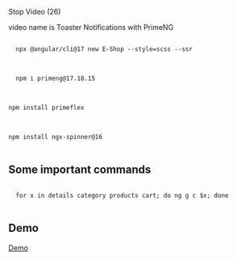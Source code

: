<P>Stop Video (26)</p>
<p> video name is Toaster Notifications with PrimeNG</p>
<pre>
<code>
  npx @angular/cli@17 new E-Shop --style=scss --ssr
</code>
</pre>

<pre>
<code>
  npm i primeng@17.18.15
</code>
</pre>

<pre>
<code>
npm install primeflex 
</code>
</pre>

<pre>
<code>
npm install ngx-spinner@16
</code>
</pre>

<h2>Some important commands</h2>
<pre>
<code>
  for x in details category products cart; do ng g c $x; done
</code>
</pre>

<h2>Demo</h2>
<a href='https://e-sh0p.netlify.app/'>Demo</a>
